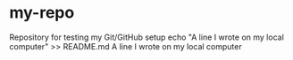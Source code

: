 # my-repo
Repository for testing my Git/GitHub setup
echo "A line I wrote on my local computer" >> README.md
A line I wrote on my local computer  
